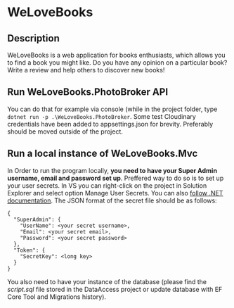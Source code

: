 # WeLoveBooks

## Description
WeLoveBooks is a web application for books enthusiasts, which allows you to find a book you might like. Do you have any opinion on a particular book? Write a review and help others to discover new books!

## Run WeLoveBooks.PhotoBroker API
You can do that for example via console (while in the project folder, type `dotnet run -p .\WeLoveBooks.PhotoBroker`. Some test Cloudinary credentials have been added to appsettings.json for brevity. Preferably should be moved outside of the project.

## Run a local instance of WeLoveBooks.Mvc
In Order to run the program locally, **you need to have your Super Admin username, email and password set up**. Preffered way to do so is to set up your user secrets. In VS you can right-click on the project in Solution Explorer and select option Manage User Secrets. You can also [follow .NET documentation](https://docs.microsoft.com/en-us/aspnet/core/security/app-secrets?view=aspnetcore-6.0&tabs=linux). The JSON format of the secret file should be as follows:
```
{
  "SuperAdmin": {
    "UserName": <your secret username>,
    "Email": <your secret email>,
    "Password": <your secret password>
  },
  "Token": {
    "SecretKey": <long key>
  }
}
```
You also need to have your instance of the database (please find the *script.sql* file stored in the DataAccess project or update database with EF Core Tool and Migrations history).
